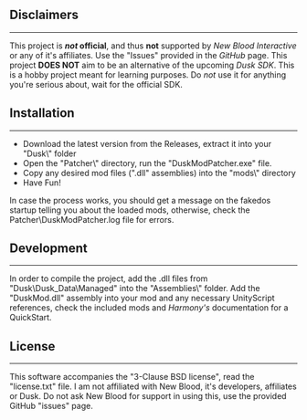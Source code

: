 ## Disclaimers
--------------
This project is ***not* official**, and thus **not** supported by *New Blood Interactive* or any of it's affiliates. Use the "Issues" provided in the *GitHub* page.
This project **DOES NOT** aim to be an alternative of the upcoming *Dusk SDK*. This is a hobby project meant for learning purposes. Do *not* use it for anything you're serious about, wait for the official SDK.

## Installation
---------------
- Download the latest version from the Releases, extract it into your "Dusk\\" folder
- Open the "Patcher\\" directory, run the "DuskModPatcher.exe" file.
- Copy any desired mod files (".dll" assemblies) into the "mods\\" directory
- Have Fun!

In case the process works, you should get a message on the fakedos startup telling you about the loaded mods, otherwise, check the Patcher\\DuskModPatcher.log file for errors.

## Development
--------------
In order to compile the project, add the .dll files from "Dusk\\Dusk_Data\\Managed" into the "Assemblies\\" folder.
Add the "DuskMod.dll" assembly into your mod and any necessary UnityScript references, check the included mods and *Harmony's* documentation for a QuickStart.

## License
----------
This software accompanies the "3-Clause BSD license", read the "license.txt" file. I am not affiliated with New Blood, it's developers, affiliates or Dusk. Do not ask New Blood for support in using this, use the provided GitHub "issues" page.
